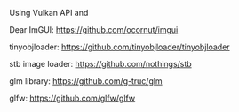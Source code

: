 Using Vulkan API and

Dear ImGUI: https://github.com/ocornut/imgui

tinyobjloader: https://github.com/tinyobjloader/tinyobjloader

stb image loader: https://github.com/nothings/stb

glm library: https://github.com/g-truc/glm

glfw: https://github.com/glfw/glfw
